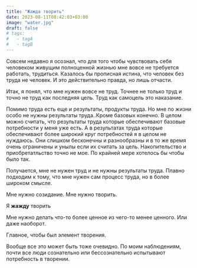 ```yaml
---
title: "Жажда творить"
date: 2023-08-11T08:42:03+03:00
image: "water.jpg"
draft: false
# tags:
#   - tagA
#   - tagB
---
```


Совсем недавно я осознал, что для того чтобы чувствовать себя человеком живущим полноценной жизнью мне вовсе не требуется работать, трудиться.
Казалось бы прописная истина, что человек без труда не человек. И это действительно правда, но лишь отчасти.

Итак, я понял, что мне нужен вовсе не труд. Точнее не только труд и точно не труд как последняя цель. Труд как самоцель это наказание.

Помимо труда есть еще и результаты, продукты труда.
Но мне по жизни особо не нужны результаты труда..Кроме базовых конечно.
В целом можно считать, что результаты труда которые обеспечивают базовые потребности у меня уже есть.
А в результатах труда которые обеспечивают более широкий круг потребностей я в целом не нуждаюсь.
Они слишком бесконечны и разнообразны и в то же время очень ограничены и унылы если их считать за цель.
Накопительство и приобретатльство точно не мое. По крайней мере хотелось бы чтобы было так.

Получается, мне не нужен труд и не нужны результаты труда. Плавно подходим к тому, что мне нужен сам процесс труда, но в более широком смысле. 

Мне нужно созидание. Мне нужно творить.

Я **__жажду__** творить

Мне нужно делать что-то более ценное из чего-то менее ценного. Или даже наоборот.

Главное, чтобы был элемент творения.

Вообще все это может быть тоже очевидно. По моим наблюдениям, почти все люди сознательно или бессознательно испытывают потребность в творении.